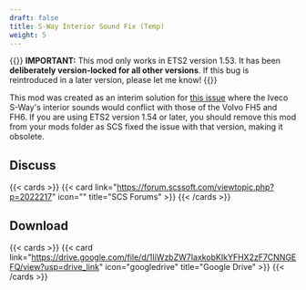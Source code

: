 ```yaml
---
draft: false
title: S-Way Interior Sound Fix (Temp)
weight: 5
---
```


{{<callout type="warning">}}
**IMPORTANT:** This mod only works in ETS2 version 1.53. It has been **deliberately version-locked for all other versions**. If this bug is reintroduced in a later version, please let me know!
{{</callout>}}

This mod was created as an interim solution for [this issue](https://forum.scssoft.com/viewtopic.php?p=2002167) where the Iveco S-Way's interior sounds would conflict with those of the Volvo FH5 and FH6. If you are using ETS2 version 1.54 or later, you should remove this mod from your mods folder as SCS fixed the issue with that version, making it obsolete.

## Discuss

{{< cards >}}
 {{< card link="https://forum.scssoft.com/viewtopic.php?p=2022217" icon="" title="SCS Forums" >}}
{{< /cards >}}

## Download

{{< cards >}}
 {{< card link="https://drive.google.com/file/d/1IiWzbZW7IaxkobKIkYFHX2zF7CNNGEFQ/view?usp=drive_link" icon="googledrive" title="Google Drive" >}}
{{< /cards >}}
